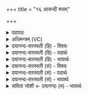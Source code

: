 +++
title = "१६ आसन्दी रूपम्"

+++
<details><summary>पदपाठः</summary>

आ॒स॒न्दीत्या॑ऽस॒न्दी। रू॒पम्। रा॒जा॒स॒न्द्या इति॑ राजऽआस॒न्द्यै। वेद्यै॑। कु॒म्भी। सु॒रा॒धानीति॑ सुरा॒ऽधानी॑। अन्त॑रः। उ॒त्त॒र॒वे॒द्या इत्यु॑त्तरऽवे॒द्याः। रू॒पम्। का॒रो॒त॒रः। भि॒षक्। १६।
</details>

<details><summary>अधिमन्त्रम् (VC)</summary>

- यज्ञो देवता
- हैमवर्चिर्ऋषिः
- भुरिगनुष्टुप्
- गान्धारः
</details>

<details><summary>दयानन्द-सरस्वती (हि) - विषयः</summary>

मनुष्य को कैसे कार्य्य साधना चाहिये, इस विषय का उपदेश अगले मन्त्र में किया है ॥
</details>

<details><summary>दयानन्द-सरस्वती (हि) - पदार्थः</summary>

पदार्थान्वयभाषाः -  हे मनुष्यो ! तुम लोगों को योग्य है कि यज्ञ के लिये (आसन्दी) जो सब ओर से सेवन की जाती है, वह (रूपम्) सुन्दर क्रिया (राजासन्द्यै) राजा लोग जिस में बैठते हैं, उस (वेद्यै) सुख-प्राप्ति करानेवाली वेदि के अर्थ (कुम्भी) धान्यादि पदार्थों का आधार (सुराधानी) जिसमें सोमरस धरा जाता है, वह गगरी (अन्तरः) जिससे जीवन होता है, यह अन्नादि पदार्थ (उत्तरवेद्याः) उत्तर की वेदी के (रूपम्) रूप को (कारोतरः) कर्मकारी और (भिषक्) वैद्य इन सब का संग्रह करो ॥१६ ॥
</details>

<details><summary>दयानन्द-सरस्वती (हि) - भावार्थः</summary>

भावार्थभाषाः -  मनुष्य जिस-जिस कार्य के करने की इच्छा करे, उस-उस के समस्त साधनों का सञ्चय करे ॥१६ ॥
</details>

<details><summary>दयानन्द-सरस्वती (सं) - विषयः</summary>

मनुष्येण कथं कार्य्यं साध्यमित्युपदिश्यते ॥
</details>

<details><summary>दयानन्द-सरस्वती (सं) - पदार्थः</summary>

पदार्थान्वयभाषाः -  हे मनुष्याः ! युष्माभिर्यज्ञायासन्दी रूपं राजासन्द्यै वेद्यै कुम्भी सुराधान्युत्तरवेद्या अन्तरो रूपं कारोतरो भिषक् चैतानि संग्राह्याणि ॥१६ ॥
</details>

<details><summary>दयानन्द-सरस्वती (सं) - भावार्थः</summary>

भावार्थभाषाः -  मनुष्यो यद्यत्कार्यं कर्त्तुमिच्छेत्, तस्य तस्य सकलसाधनानि सञ्चिनुयात् ॥१६ ॥
</details>

<details><summary>सविता जोशी ← दयानन्दः (म) - भावार्थः</summary>

भावार्थभाषाः -  माणसे जे जे कार्य करू इच्छितात त्या त्या सर्व साधनांचा त्यांनी संग्रह करावा.
</details>